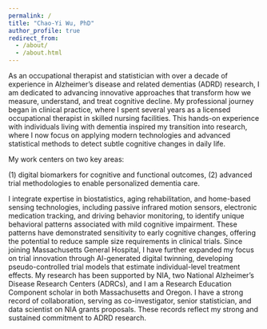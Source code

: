 ```yaml
---
permalink: /
title: "Chao-Yi Wu, PhD"
author_profile: true
redirect_from: 
  - /about/
  - /about.html
---
```


As an occupational therapist and statistician with over a decade of experience in Alzheimer’s disease and related dementias (ADRD) research, I am dedicated to advancing innovative approaches that transform how we measure, understand, and treat cognitive decline. My professional journey began in clinical practice, where I spent several years as a licensed occupational therapist in skilled nursing facilities. This hands-on experience with individuals living with dementia inspired my transition into research, where I now focus on applying modern technologies and advanced statistical methods to detect subtle cognitive changes in daily life.

My work centers on two key areas: 

(1) digital biomarkers for cognitive and functional outcomes,
(2) advanced trial methodologies to enable personalized dementia care. 

I integrate expertise in biostatistics, aging rehabilitation, and home-based sensing technologies, including passive infrared motion sensors, electronic medication tracking, and driving behavior monitoring, to identify unique behavioral patterns associated with mild cognitive impairment. These patterns have demonstrated sensitivity to early cognitive changes, offering the potential to reduce sample size requirements in clinical trials. Since joining Massachusetts General Hospital, I have further expanded my focus on trial innovation through AI-generated digital twinning, developing pseudo-controlled trial models that estimate individual-level treatment effects. My research has been supported by NIA, two National Alzheimer’s Disease Research Centers (ADRCs), and I am a Research Education Component scholar in both Massachusetts and Oregon. I have a strong record of collaboration, serving as co-investigator, senior statistician, and data scientist on NIA grants proposals. These records reflect my strong and sustained commitment to ADRD research.
